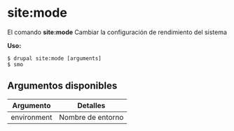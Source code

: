 # site:mode
El comando **site:mode** Cambiar la configuración de rendimiento del sistema

**Uso:**
```
$ drupal site:mode [arguments] 
$ smo  
```

## Argumentos disponibles
Argumento | Detalles
---------|-------------
environment | Nombre de entorno
